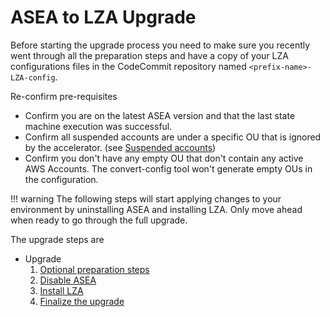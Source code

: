 # ASEA to LZA Upgrade

Before starting the upgrade process you need to make sure you recently went through all the preparation steps and have a copy of your LZA configurations files in the CodeCommit repository named `<prefix-name>-LZA-config`.

Re-confirm pre-requisites

- Confirm you are on the latest ASEA version and that the last state machine execution was successful.
- Confirm all suspended accounts are under a specific OU that is ignored by the accelerator. (see [Suspended accounts](../comparison/feature-specific-considerations.md#suspended-accounts))
- Confirm you don't have any empty OU that don't contain any active AWS Accounts. The convert-config tool won't generate empty OUs in the configuration.

!!! warning
    The following steps will start applying changes to your environment by uninstalling ASEA and installing LZA. Only move ahead when ready to go through the full upgrade.

The upgrade steps are

- Upgrade
    1. [Optional preparation steps](./optional-steps.md)
    2. [Disable ASEA](./disable-asea.md)
    3. [Install LZA](./install-lza.md)
    4. [Finalize the upgrade](./finalize.md)
